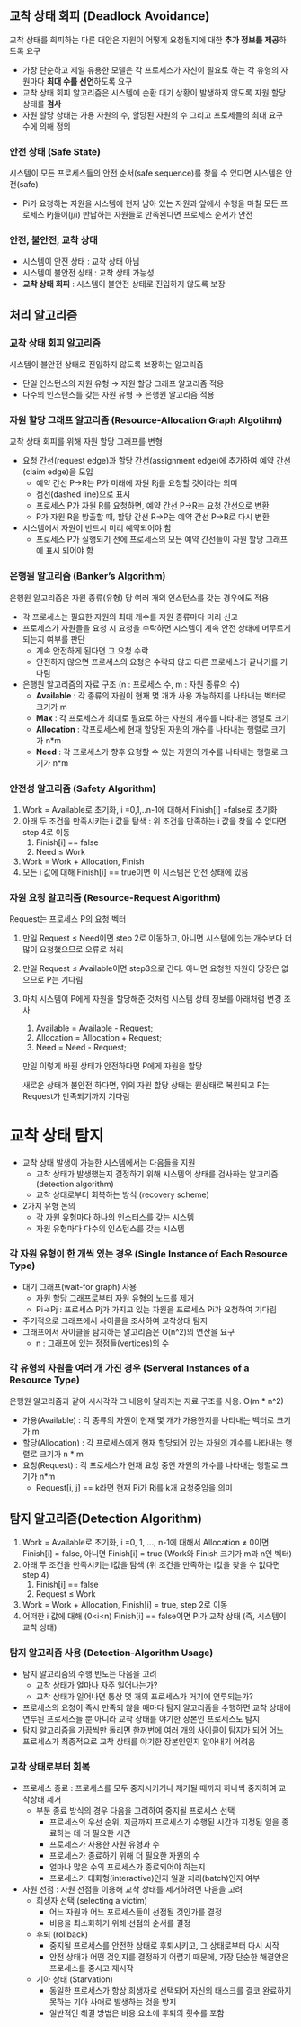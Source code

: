 ## 교착 상태 회피 (Deadlock Avoidance)

교착 상태를 회피하는 다른 대안은 자원이 어떻게 요청될지에 대한 **추가 정보를 제공**하도록 요구

- 가장 단순하고 제일 유용한 모델은 각 프로세스가 자신이 필요로 하는 각 유형의 자원마다 **최대 수를 선언**하도록 요구
- 교착 상태 회피 알고리즘은 시스템에 순환 대기 상황이 발생하지 않도록 자원 할당 상태를 **검사**
- 자원 할당 상태는 가용 자원의 수, 할당된 자원의 수 그리고 프로세들의 최대 요구 수에 의해 정의

### 안전 상태 (Safe State)

시스템이 모든 프로세스들의 안전 순서(safe sequence)를 찾을 수 있다면 시스템은 안전(safe)

- Pi가 요청하는 자원을 시스템에 현재 남아 있는 자원과 앞에서 수행을 마칠 모든 프로세스 Pj들이(j/i) 반납하는 자원들로 만족된다면 프로세스 순서가 안전

### 안전, 불안전, 교착 상태

- 시스템이 안전 상태 : 교착 상태 아님
- 시스템이 불안전 상태 : 교착 상태 가능성
- **교착 상태 회피** : 시스템이 불안전 상태로 진입하지 않도록 보장

## 처리 알고리즘

### 교착 상태 회피 알고리즘

시스템이 불안전 상태로 진입하지 않도록 보장하는 알고리즘

- 단일 인스턴스의 자원 유형 → 자원 할당 그래프 알고리즘 적용
- 다수의 인스턴스를 갖는 자원 유형 → 은행원 알고리즘 적용

### 자원 할당 그래프 알고리즘 (Resource-Allocation Graph Algotihm)

교착 상태 회피를 위해 자원 할당 그래프를 변형

- 요청 간선(request edge)과 할당 간선(assignment edge)에 추가하여 예약 간선(claim edge)을 도입
    - 예약 간선 P→R는 P가 미래에 자원 Rj를 요청할 것이라는 의미
    - 점선(dashed line)으로 표시
    - 프로세스 P가 자원 R를 요청하면, 예약 간선 P→R는 요청 간선으로 변환
    - P가 자원 R을 방출할 때, 할당 간선 R→P는 예약 간선 P→R로 다시 변환
- 시스템에서 자원이 반드시 미리 예약되어야 함
    - 프로세스 P가 실행되기 전에 프로세스의 모든 예약 간선들이 자원 할당 그래프에 표시 되어야 함
    

### 은행원 알고리즘 (Banker’s Algorithm)

은행원 알고리즘은 자원 종류(유형) 당 여러 개의 인스턴스를 갖는 경우에도 적용

- 각 프로세스는 필요한 자원의 최대 개수를 자원 종류마다 미리 신고
- 프로세스가 자원들을 요청 시 요청을 수락하면 시스템이 계속 안전 상태에 머무르게 되는지 여부를 판단
    - 계속 안전하게 된다면 그 요청 수락
    - 안전하지 않으면 프로세스의 요청은 수락되 않고 다른 프로세스가 끝나기를 기다림
- 은행원 알고리즘의 자료 구조 (n : 프로세스 수, m : 자원 종류의 수)
    - **Available** : 각 종류의 자원이 현재 몇 개가 사용 가능하지를 나타내는 벡터로 크기가 m
    - **Max** : 각 프로세스가 최대로 필요로 하는 자원의 개수를 나타내는 행렬로 크기
    - **Allocation** : 각프로세스에 현재 할당된 자원의 개수를 나타내는 행렬로 크기가 n*m
    - **Need** : 각 프로세스가 향후 요청할 수 있는 자원의 개수를 나타내는 행렬로 크기가 n*m

### 안전성 알고리즘 (Safety Algorithm)

1. Work = Available로 초기화, i =0,1,..n-1에 대해서 Finish[i] =false로 초기화
2. 아래 두 조건을 만족시키는 i 값을 탐색 : 위 조건을 만족하는 i 값을 찾을 수 없다면 step 4로 이동
    1. Finish[i] == false
    2. Need ≤ Work
3. Work = Work + Allocation, Finish
4. 모든 i 값에 대해 Finish[i] == true이면 이 시스템은 안전 상태에 있음

### 자원 요청 알고리즘 (Resource-Request Algorithm)

Request는 프로세스 P의 요청 벡터

1. 만일 Request ≤ Need이면 step 2로 이동하고, 아니면 시스템에 있는 개수보다 더 많이 요청했으므로 오류로 처리
2. 만일 Request ≤ Available이면 step3으로 간다. 아니면 요청한 자원이 당장은 없으므로 P는 기다림
3. 마치 시스템이 P에게 자원을 할당해준 것처럼 시스템 상태 정보를 아래처럼 변경 조사
    1. Available = Available - Request;
    2. Allocation = Allocation + Request;
    3. Need = Need - Request;
    
    만일 이렇게 바뀐 상태가 안전하다면 P에게 자원을 할당
    
    새로운 상태가 불안전 하다면, 위의 자원 할당 상태는 원상태로 복원되고 P는 Request가 만족되기까지 기다림
    

# 교착 상태 탐지

- 교착 상태 발생이 가능한 시스템에서는 다음들을 지원
    - 교착 상태가 발생했는지 결정하기 위해 시스템의 상태를 검사하는 알고리즘 (detection algorithm)
    - 교착 상태로부터 회복하는 방식 (recovery scheme)
- 2가지 유형 논의
    - 각 자원 유형마다 하나의 인스터스를 갖는 시스템
    - 자원 유형마다 다수의 인스턴스를 갖는 시스템

### 각 자원 유형이 한 개씩 있는 경우 (Single Instance of Each Resource Type)

- 대기 그래프(wait-for graph) 사용
    - 자원 할당 그래프로부터 자원 유형의 노드를 제거
    - Pi→Pj : 프로세스 Pj가 가지고 있는 자원을 프로세스 Pi가 요청하여 기다림
- 주기적으로 그래프에서 사이클을 조사하여 교착상태 탐지
- 그래프에서 사이클을 탐지하는 알고리즘은 O(n^2)의 연산을 요구
    - n : 그래프에 있는 정점들(vertices)의 수

### 각 유형의 자원을 여러 개 가진 경우 (Serveral Instances of a Resource Type)

은행원 알고리즘과 같이 시시각각 그 내용이 달라지는 자료 구조를 사용. O(m * n^2)

- 가용(Available) : 각 종류의 자원이 현재 몇 개가 가용한지를 나타내는 벡터로 크기가 m
- 할당(Allocation) : 각 프로세스에게 현재 할당되어 있는 자원의 개수를 나타내는 행렬로 크기가 n * m
- 요청(Request) : 각 프로세스가 현재 요청 중인 자원의 개수를 나타내는 행렬로 크기가 n*m
    - Request[i, j] == k라면 현재 Pi가 Rj를 k개 요청중임을 의미

## 탐지 알고리즘(Detection Algorithm)

1. Work = Available로 초기화, i =0, 1, …, n-1에 대해서 Allocation ≠ 0이면 Finish[i] = false, 아니면 Finish[i] = true (Work와 Finish 크기가 m과 n인 벡터)
2. 아래 두 조건을 만족시키는 i값을 탐색 (위 조건을 만족하는 i값을 찾을 수 없다면 step 4)
    1. Finish[i] == false
    2. Request ≤ Work
3. Work = Work + Allocation, Finish[i] = true, step 2로 이동
4. 어떠한 i 값에 대해 (0<i<n) Finish[i] == false이면 Pi가 교착 상태 (즉, 시스템이 교착 상태)

### 탐지 알고리즘 사용 (Detection-Algorithm Usage)

- 탐지 알고리즘의 수행 빈도는 다음을 고려
    - 교착 상태가 얼마나 자주 일어나는가?
    - 교착 상태가 일어나면 통상 몇 개의 프로세스가 거기에 연루되는가?
- 프로세스의 요청이 즉시 만족되 않을 때마다 탐지 알고리즘을 수행하면 교착 상태에 연루된 프로세스들 뿐 아니라 교착 상태를 야기한 장본인 프로세스도 탐지
- 탐지 알고리즘을 가끔씩만 돌리면 한꺼번에 여러 개의 사이클이 탐지가 되어 어느 프로세스가 최종적으로 교착 상태를 야기한 장본인인지 알아내기 어려움

### 교착 상태로부터 회복

- 프로세스 종료 : 프로세스를 모두 중지시키거나 제거될 때까지 하나씩 중지하여 교착상태 제거
    - 부분 종료 방식의 경우 다음을 고려하여 중지될 프로세스 선택
        - 프로세스의 우선 순위, 지금까지 프로세스가 수행된 시간과 지정된 일을 종료하는 데 더 필요한 시간
        - 프로세스가 사용한 자원 유형과 수
        - 프로세스가 종료하기 위해 더 필요한 자원의 수
        - 얼마나 많은 수의 프로세스가 종료되어야 하는지
        - 프로세스가 대화형(interactive)인지 일괄 처리(batch)인지 여부
- 자원 선점 : 자원 선점을 이용해 교착 상태를 제거하려면 다음을 고려
    - 희생자 선택 (selecting a victim)
        - 어느 자원과 어느 포르세스들이 선점될 것인가를 결정
        - 비용을 최소화하기 위해 선점의 순서를 결정
    - 후퇴 (rollback)
        - 중지될 프로세스를 안전한 상태로 후퇴시키고, 그 상태로부터 다시 시작
        - 안전 상태가 어떤 것인지를 결정하기 어렵기 때문에, 가장 단순한 해결안은 프로세스를 중시고 재시작
    - 기아 상태 (Starvation)
        - 동일한 프로세스가 항상 희생자로 선택되어 자신의 태스크를 결코 완료하지 못하는 기아 사애로 발생하는 것을 방지
        - 일반적인 해결 방법은 비용 요소에 후퇴의 횟수를 포함
